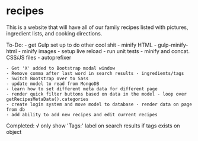 # recipes
This is a website that will have all of our family recipes listed with pictures, ingredient lists, and cooking directions.


To-Do:
	- get Gulp set up to do other cool shit
		- minify HTML - gulp-minify-html
		- minify images
		- setup live reload
		- run unit tests
		- minify and concat. CSS/JS files
		- autoprefixer

	- Get 'X' added to Bootstrap modal window
	- Remove comma after last word in search results - ingredients/tags
	- Switch Bootstrap over to Sass
	- update model to read from MongoDB
	- learn how to set different meta data for different page
	- render quick filter buttons based on data in the model - loop over getRecipesMetaData().categories
	- create login system and move model to database - render data on page from db
	- add ability to add new recipes and edit current recipes

Completed:
	√ only show 'Tags:' label on search results if tags exists on object